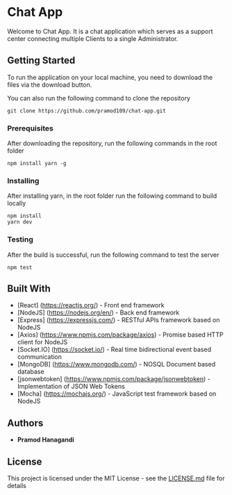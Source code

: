 # Chat App

Welcome to Chat App. It is a chat application which serves as a support center connecting multiple Clients to a single Administrator.

## Getting Started

To run the application on your local machine, you need to download the files via the download button.

You can also run the following command to clone the repository

```
git clone https://github.com/pramod109/chat-app.git
```

### Prerequisites

After downloading the repository, run the following commands in the root folder

```
npm install yarn -g
```

### Installing

After installing yarn, in the root folder run the following command to build locally

```
npm install
yarn dev
```

### Testing

After the build is successful, run the following command to test the server

```
npm test
```

## Built With

* [React] (https://reactjs.org/) - Front end framework
* [NodeJS] (https://nodejs.org/en/) - Back end framework
* [Express] (https://expressjs.com/) - RESTful APIs framework based on NodeJS
* [Axios] (https://www.npmjs.com/package/axios) - Promise based HTTP client for NodeJS
* [Socket.IO] (https://socket.io/) - Real time bidirectional event based communication
* [MongoDB] (https://www.mongodb.com/) - NOSQL Document based database
* [jsonwebtoken] (https://www.npmjs.com/package/jsonwebtoken) - Implementation of JSON Web Tokens
* [Mocha] (https://mochajs.org/) - JavaScript test framework based on NodeJS

## Authors

* **Pramod Hanagandi** 

## License

This project is licensed under the MIT License - see the [LICENSE.md](LICENSE.md) file for details
